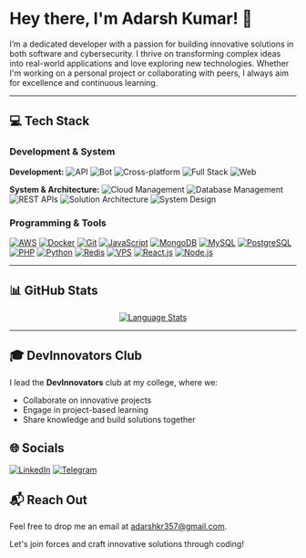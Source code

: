 # Hey there, I'm Adarsh Kumar! 👋
I’m a dedicated developer with a passion for building innovative solutions in both software and cybersecurity. I thrive on transforming complex ideas into real-world applications and love exploring new technologies. Whether I'm working on a personal project or collaborating with peers, I always aim for excellence and continuous learning.

---

## 💻 Tech Stack

### Development & System
**Development:**
![API](https://img.shields.io/badge/API-Design-blue?style=for-the-badge&logo=postman)
![Bot](https://img.shields.io/badge/Bot-Automation-blue?style=for-the-badge&logo=telegram)
![Cross-platform](https://img.shields.io/badge/Cross--platform-Multiplatform-blue?style=for-the-badge&logo=react)
![Full Stack](https://img.shields.io/badge/Full%20Stack-Development-blue?style=for-the-badge)
![Web](https://img.shields.io/badge/Web-Development-blue?style=for-the-badge&logo=html5)

**System & Architecture:**
![Cloud Management](https://img.shields.io/badge/Cloud%20Management-Managed-blue?style=for-the-badge&logo=amazon)
![Database Management](https://img.shields.io/badge/Database%20Management-SQL%20%26%20NoSQL-blue?style=for-the-badge&logo=mongodb)
![REST APIs](https://img.shields.io/badge/REST%20APIs-Design-blue?style=for-the-badge&logo=swagger)
![Solution Architecture](https://img.shields.io/badge/Solution%20Architecture-Design-blue?style=for-the-badge)
![System Design](https://img.shields.io/badge/System%20Design-Architecture-blue?style=for-the-badge)

### Programming & Tools
[![AWS](https://img.shields.io/badge/AWS-232F3E?style=for-the-badge&logo=amazon&logoColor=white)](https://aws.amazon.com)
[![Docker](https://img.shields.io/badge/Docker-2496ED?style=for-the-badge&logo=docker&logoColor=white)](https://www.docker.com)
[![Git](https://img.shields.io/badge/Git-F05032?style=for-the-badge&logo=git&logoColor=white)](https://git-scm.com)
[![JavaScript](https://img.shields.io/badge/JavaScript-F7DF1E?style=for-the-badge&logo=javascript&logoColor=black)](https://developer.mozilla.org/en-US/docs/Web/JavaScript)
[![MongoDB](https://img.shields.io/badge/MongoDB-4EA94B?style=for-the-badge&logo=mongodb&logoColor=white)](https://www.mongodb.com)
[![MySQL](https://img.shields.io/badge/MySQL-4479A1?style=for-the-badge&logo=mysql&logoColor=white)](https://www.mysql.com)
[![PostgreSQL](https://img.shields.io/badge/PostgreSQL-336791?style=for-the-badge&logo=postgresql&logoColor=white)](https://www.postgresql.org)
[![PHP](https://img.shields.io/badge/PHP-777BB4?style=for-the-badge&logo=php&logoColor=white)](https://www.php.net)
[![Python](https://img.shields.io/badge/Python-3776AB?style=for-the-badge&logo=python&logoColor=white)](https://www.python.org)
[![Redis](https://img.shields.io/badge/Redis-DC382D?style=for-the-badge&logo=redis&logoColor=white)](https://redis.io)
[![VPS](https://img.shields.io/badge/VPS-4E5D6C?style=for-the-badge&logo=ubuntu)](https://en.wikipedia.org/wiki/Virtual_private_server)
[![React.js](https://img.shields.io/badge/React-61DAFB?style=for-the-badge&logo=react&logoColor=black)](https://reactjs.org)
[![Node.js](https://img.shields.io/badge/Node-339933?style=for-the-badge&logo=node.js&logoColor=white)](https://nodejs.org)

---

## 📊 GitHub Stats
<p align="center">
  <a href="https://github.com/adarshkr357/adarshkr357">
    <img src="https://github-readme-stats.vercel.app/api/top-langs/?username=adarshkr357&show_icons=true&line_height=27&count_private=true&theme=radical" alt="Language Stats" />
  </a>
</p>

---

## 🎓 DevInnovators Club

I lead the **DevInnovators** club at my college, where we:
- Collaborate on innovative projects
- Engage in project-based learning
- Share knowledge and build solutions together

## 🌐 Socials
[![LinkedIn](https://img.shields.io/badge/LinkedIn-0A66C2?style=for-the-badge&logo=linkedin&logoColor=white)](https://www.linkedin.com/in/AdarshKr357)
[![Telegram](https://img.shields.io/badge/Telegram-2CA5E0?style=for-the-badge&logo=telegram&logoColor=white)](https://t.me/AdarshKr357)

## 📬 Reach Out

Feel free to drop me an email at [adarshkr357@gmail.com](mailto:adarshkr357@gmail.com).

Let's join forces and craft innovative solutions through coding!
